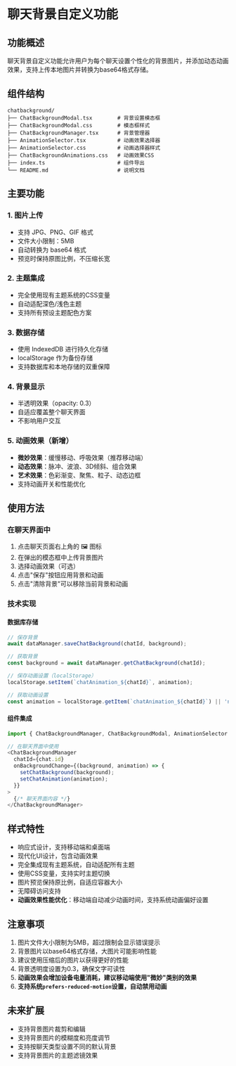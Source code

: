 # 聊天背景自定义功能

## 功能概述

聊天背景自定义功能允许用户为每个聊天设置个性化的背景图片，并添加动态动画效果，支持上传本地图片并转换为base64格式存储。

## 组件结构

```
chatbackground/
├── ChatBackgroundModal.tsx        # 背景设置模态框
├── ChatBackgroundModal.css        # 模态框样式
├── ChatBackgroundManager.tsx      # 背景管理器
├── AnimationSelector.tsx          # 动画效果选择器
├── AnimationSelector.css          # 动画选择器样式
├── ChatBackgroundAnimations.css   # 动画效果CSS
├── index.ts                       # 组件导出
└── README.md                      # 说明文档
```

## 主要功能

### 1. 图片上传
- 支持 JPG、PNG、GIF 格式
- 文件大小限制：5MB
- 自动转换为 base64 格式
- 预览时保持原图比例，不压缩长宽

### 2. 主题集成
- 完全使用现有主题系统的CSS变量
- 自动适配深色/浅色主题
- 支持所有预设主题配色方案

### 3. 数据存储
- 使用 IndexedDB 进行持久化存储
- localStorage 作为备份存储
- 支持数据库和本地存储的双重保障

### 4. 背景显示
- 半透明效果（opacity: 0.3）
- 自适应覆盖整个聊天界面
- 不影响用户交互

### 5. 动画效果（新增）
- **微妙效果**：缓慢移动、呼吸效果（推荐移动端）
- **动态效果**：脉冲、波浪、3D倾斜、组合效果
- **艺术效果**：色彩渐变、聚焦、粒子、动态边框
- 支持动画开关和性能优化

## 使用方法

### 在聊天界面中

1. 点击聊天页面右上角的 🖼️ 图标
2. 在弹出的模态框中上传背景图片
3. 选择动画效果（可选）
4. 点击"保存"按钮应用背景和动画
5. 点击"清除背景"可以移除当前背景和动画

### 技术实现

#### 数据库存储
```typescript
// 保存背景
await dataManager.saveChatBackground(chatId, background);

// 获取背景
const background = await dataManager.getChatBackground(chatId);

// 保存动画设置（localStorage）
localStorage.setItem(`chatAnimation_${chatId}`, animation);

// 获取动画设置
const animation = localStorage.getItem(`chatAnimation_${chatId}`) || 'none';
```

#### 组件集成
```typescript
import { ChatBackgroundManager, ChatBackgroundModal, AnimationSelector } from './chatbackground';

// 在聊天界面中使用
<ChatBackgroundManager
  chatId={chat.id}
  onBackgroundChange={(background, animation) => {
    setChatBackground(background);
    setChatAnimation(animation);
  }}
>
  {/* 聊天界面内容 */}
</ChatBackgroundManager>
```

## 样式特性

- 响应式设计，支持移动端和桌面端
- 现代化UI设计，包含动画效果
- 完全集成现有主题系统，自动适配所有主题
- 使用CSS变量，支持实时主题切换
- 图片预览保持原比例，自适应容器大小
- 无障碍访问支持
- **动画效果性能优化**：移动端自动减少动画时间，支持系统动画偏好设置

## 注意事项

1. 图片文件大小限制为5MB，超过限制会显示错误提示
2. 背景图片以base64格式存储，大图片可能影响性能
3. 建议使用压缩后的图片以获得更好的性能
4. 背景透明度设置为0.3，确保文字可读性
5. **动画效果会增加设备电量消耗，建议移动端使用"微妙"类别的效果**
6. **支持系统`prefers-reduced-motion`设置，自动禁用动画**

## 未来扩展

- 支持背景图片裁剪和编辑
- 支持背景图片的模糊度和亮度调节
- 支持按聊天类型设置不同的默认背景
- 支持背景图片的主题滤镜效果 